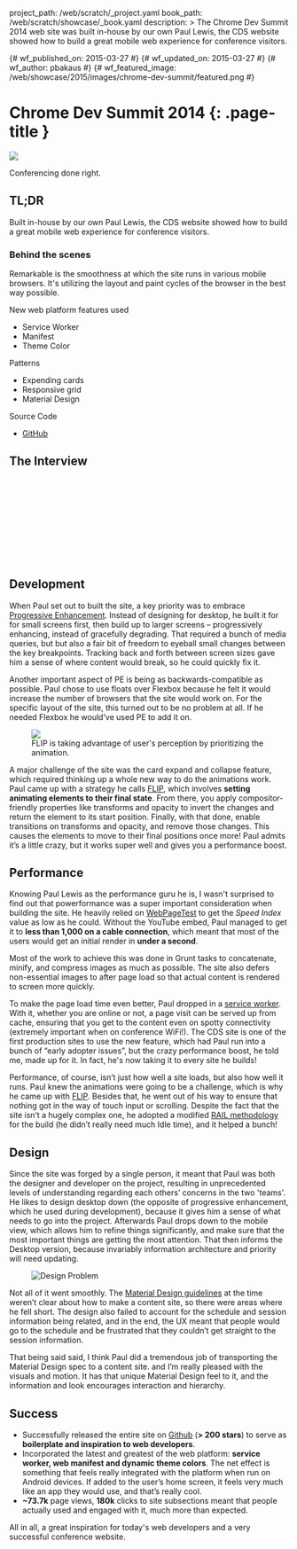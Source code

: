 project_path: /web/scratch/_project.yaml
book_path: /web/scratch/showcase/_book.yaml
description: >
  The Chrome Dev Summit 2014 web site was built in-house by our own Paul Lewis,
  the CDS website showed how to build a great mobile web experience for conference
  visitors.

{# wf_published_on: 2015-03-27 #}
{# wf_updated_on: 2015-03-27 #}
{# wf_author: pbakaus #}
{# wf_featured_image: /web/showcase/2015/images/chrome-dev-summit/featured.png #}

<link rel="stylesheet" type="text/css" href="/web/scratch/showcase/showcase.css">

# Chrome Dev Summit 2014 {: .page-title }

<img src="images/chrome-dev-summit/screenshot-portrait.png" class="attempt-right">

<p class="wf-casestudy-subtitle">
  Conferencing done right.
</p>

## TL;DR

Built in-house by our own Paul Lewis, the CDS website showed how to build a
great mobile web experience for conference visitors.

### Behind the scenes

Remarkable is the smoothness at which the site runs in various mobile browsers.
It's utilizing the layout and paint cycles of the browser in the best way
possible.

New web platform features used

* Service Worker
* Manifest
* Theme Color

Patterns

* Expending cards
* Responsive grid
* Material Design

Source Code

* [GitHub](https://github.com/GoogleChrome/devsummit)



<div class="wf-clear"></div>

## The Interview

<div class="video-wrapper-full-width">
  <iframe class="devsite-embedded-youtube-video" data-video-id="VjCCwplpLAo"
          data-autohide="1" data-showinfo="0" frameborder="0" allowfullscreen>
  </iframe>
</div>



## Development

When Paul set out to built the site, a key priority was to embrace 
[Progressive Enhancement](https://en.wikipedia.org/wiki/Progressive_enhancement). 
Instead of designing for desktop, he built it for for small screens first, 
then build up to larger screens – progressively enhancing, instead of 
gracefully degrading. That required a bunch of media queries, but but also a 
fair bit of freedom to eyeball small changes between the key breakpoints. 
Tracking back and forth between screen sizes gave him a sense of where content 
would break, so he could quickly fix it.

Another important aspect of PE is being as backwards-compatible as possible. 
Paul chose to use floats over Flexbox because he felt it would increase the 
number of browsers that the site would work on. For the specific layout of the 
site, this turned out to be no problem at all. If he needed Flexbox he would’ve 
used PE to add it on.

<figure>
  <img src="images/chrome-dev-summit/flip.jpg">
  <figcaption>
    FLIP is taking advantage of user's perception by prioritizing the animation.
  </figcaption>
</figure>


A major challenge of the site was the card expand and collapse feature, which 
required thinking up a whole new way to do the animations work. Paul came up 
with a strategy he calls [FLIP](https://aerotwist.com/blog/flip-your-animations), 
which involves **setting animating elements to their final state**. From there, 
you apply compositor-friendly properties like transforms and opacity to invert 
the changes and return the element to its start position. Finally, with that 
done, enable transitions on transforms and opacity, and remove those changes. 
This causes the elements to move to their final positions once more! Paul 
admits it’s a little crazy, but it works super well and gives you a 
performance boost.

## Performance

Knowing Paul Lewis as the performance guru he is, I wasn't surprised to 
find out that powerformance was a super important consideration when building 
the site. He heavily relied on [WebPageTest](https://webpagetest.org) to get 
the *Speed Index* value as low as he could. Without the YouTube embed, Paul 
managed to get it to **less than 1,000 on a cable connection**, which meant 
that most of the users would get an initial render in **under a second**.

Most of the work to achieve this was done in Grunt tasks to concatenate, 
minify, and compress images as much as possible. The site also defers 
non-essential images to after page load so that actual content is rendered 
to screen more quickly.

To make the page load time even better, Paul dropped in a 
[service worker](http://www.html5rocks.com/en/tutorials/service-worker/introduction).  
With it, whether you are online or not, a page visit can be served up from 
cache, ensuring that you get to the content even on spotty connectivity 
(extremely important when on conference WiFi!). The CDS site is one of the 
first production sites to use the new feature, which had Paul run into a bunch 
of “early adopter issues”, but the crazy performance boost, he told me, made 
up for it. In fact, he's now taking it to every site he builds!

Performance, of course, isn’t just how well a site loads, but also how well it 
runs. Paul knew the animations were going to be a challenge, which is why he 
came up with [FLIP](https://aerotwist.com/blog/flip-your-animations). Besides 
that, he went out of his way to ensure that nothing got in the way of touch 
input or scrolling. Despite the fact that the site isn’t a hugely complex one, 
he adopted a modified [RAIL methodology](/web/tools/chrome-devtools/profile/evaluate-performance/rail) 
for the build (he didn’t really need much Idle time), and it helped a bunch!

## Design

Since the site was forged by a single person, it meant that Paul was both the 
designer and developer on the project, resulting in unprecedented levels of 
understanding regarding each others’ concerns in the two 'teams'. He likes to 
design desktop down (the opposite of progressive enhancement, which he used 
during development), because it gives him a sense of what needs to go into 
the project. Afterwards Paul drops down to the mobile view, which allows him 
to refine things significantly, and make sure that the most important things 
are getting the most attention. That then informs the Desktop version, because 
invariably information architecture and priority will need updating.

<figure>
  <img src="images/chrome-dev-summit/design_problem.jpg" alt="Design Problem" style="max-height: 500px" />
  <figcaption></figcaption>
</figure>

Not all of it went smoothly. The [Material Design guidelines](https://www.google.com/design/spec/material-design/introduction.html)
at the time weren’t clear about how to make a content site, so there were areas 
where he fell short. The design also failed to account for the schedule and 
session information being related, and in the end, the UX meant that people 
would go to the schedule and be frustrated that they couldn’t get straight to 
the session information.

That being said said, I think Paul did a tremendous job of transporting the 
Material Design spec to a content site. and I’m really pleased with the visuals 
and motion. It has that unique Material Design feel to it, and the information 
and look encourages interaction and hierarchy.

## Success

* Successfully released the entire site on 
[Github](https://github.com/googlechrome/devsummit) (**&gt; 200 stars**) to 
serve as **boilerplate and inspiration to web developers**.
* Incorporated the latest and greatest of the web platform: **service worker, 
web manifest and dynamic theme colors**. The net effect is something that feels 
really integrated with the platform when run on Android devices. If added to 
the user’s home screen, it feels very much like an app they would use, and 
that’s really cool.
* **~73.7k** page views, **180k** clicks to site subsections meant that people 
actually used and engaged with it, much more than expected.

All in all, a great inspiration for today's web developers and a very 
successful conference website.
